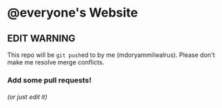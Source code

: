 # @everyone's Website

## EDIT WARNING

This repo will be `git push`ed to by me (mdoryammilwalrus). Please don't make me resolve merge conflicts.


### Add some pull requests!
###### (or just edit it)
